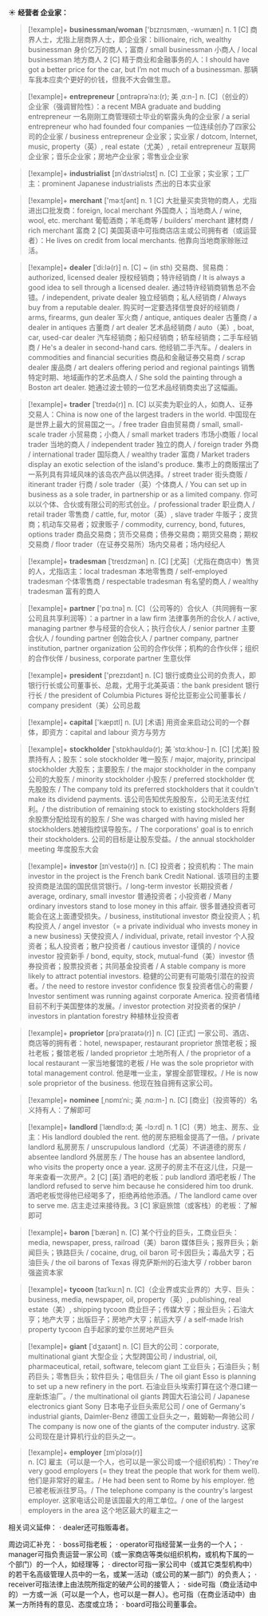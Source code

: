 ☀ <span class="category">**经营者 企业家：**</span>
>[!example]+ <span class="vocabulary">**businessman/woman**</span> ['bɪznɪsmæn, -wʊmæn] 
> <span class="definition">n. 1 [C] 商界人士，尤指上层商界人士，即企业家：</span>billionaire, rich, wealthy businessman 身价亿万的商人；富商 / small businessman 小商人 / local businessman 地方商人 <span class="definition">2 [C] 精于商业和金融事务的人：</span>I should have got a better price for the car, but I’m not much of a businessman. 那辆车我本应卖个更好的价钱，但我不大会做生意。 
           
>[!example]+ <span class="vocabulary">**entrepreneur**</span> [ˌɒntrəprəˈnɜ:(r); 美 ˌɑ:n-]
> <span class="definition">n. [C]（创业的）企业家（强调冒险性）：</span>a recent MBA graduate and budding entrepreneur 一名刚刚工商管理硕士毕业的崭露头角的企业家 / a serial entrepreneur who had founded four companies 一位连续创办了四家公司的企业家 / business entrepreneur 企业家；实业家 / dotcom, Internet, music, property（英）, real estate（尤美）, retail entrepreneur 互联网企业家；音乐企业家；房地产企业家；零售业企业家
           
>[!example]+ <span class="vocabulary">**industrialist**</span> [ɪnˈdʌstriəlɪst]
> <span class="definition">n. [C] 工业家；实业家；工厂主：</span>prominent Japanese industrialists 杰出的日本实业家

>[!example]+ <span class="vocabulary">**merchant**</span> ['mə:tʃənt] 
> <span class="definition">n. 1 [C] 大批量买卖货物的商人，尤指进出口批发商：</span>foreign, local merchant 外国商人；当地商人 / wine, wool, etc. merchant 葡萄酒商；羊毛商等 / builders’ merchant 建材商 / rich merchant 富商 <span class="definition">2 [C] 美国英语中可指商店店主或公司拥有者（或运营者）：</span>He lives on credit from local merchants. 他靠向当地商家赊账过活。
           
>[!example]+ <span class="vocabulary">**dealer**</span> [ˈdi:lə(r)]
> <span class="definition">n. [C] ~ (in sth) 交易商、贸易商：</span>authorized, licensed dealer 授权经销商；特许经销商 / It is always a good idea to sell through a licensed dealer. 通过特许经销商销售总不会错。/ independent, private dealer 独立经销商；私人经销商 / Always buy from a reputable dealer. 购买时一定要选择信誉良好的经销商 / arms, firearms, gun dealer 军火商 / antique, antiques dealer 古董商 / a dealer in antiques 古董商 / art dealer 艺术品经销商 / auto（美）, boat, car, used-car dealer 汽车经销商；船只经销商；轿车经销商；二手车经销商 / He's a dealer in second-hand cars. 他经销二手汽车。/ dealers in commodities and financial securities 商品和金融证券交易商 / scrap dealer 废品商 / art dealers offering period and regional paintings 销售特定时期、地域画作的艺术品商人 / She sold the painting through a Boston art dealer. 她通过波士顿的一位艺术品经销商卖出了这幅画。
           
>[!example]+ <span class="vocabulary">**trader**</span> [ˈtreɪdə(r)]
> <span class="definition">n. [C] 以买卖为职业的人，如商人、证券交易人：</span>China is now one of the largest traders in the world. 中国现在是世界上最大的贸易国之一。/ free trader 自由贸易商 / small, small-scale trader 小贸易商；小商人 / small market traders 市场小商贩 / local trader 当地的商人 / independent trader 独立的商人 / foreign trader 外商 / international trader 国际商人 / wealthy trader 富商 / Market traders display an exotic selection of the island's produce. 集市上的商贩摆出了一系列具有异域风味的该岛农产品以供选择。/ street trader 街头商贩 / itinerant trader 行商 / sole trader（英）个体商人 / You can set up in business as a sole trader, in partnership or as a limited company. 你可以以个体、合伙或有限公司的形式创业。/ professional trader 职业商人 / retail trader 零售商 / cattle, fur, motor（英）, slave trader 牛贩子；皮货商；机动车交易者；奴隶贩子 / commodity, currency, bond, futures, options trader 商品交易商；货币交易商；债券交易商；期货交易商；期权交易商 / floor trader（在证券交易所）场内交易者；场内经纪人
           
>[!example]+ <span class="vocabulary">**tradesman**</span> [ˈtreɪdzmən]
> <span class="definition">n. [C] [尤英]（尤指在商店中）售货的人，尤指店主：</span>local tradesman 本地零售商 / self-employed tradesman 个体零售商 / respectable tradesman 有名望的商人 / wealthy tradesman 富有的商人

>[!example]+ <span class="vocabulary">**partner**</span> ['pɑːtnə] 
> <span class="definition">n. [C]（公司等的）合伙人（共同拥有一家公司且共享利润等）：</span>a partner in a law firm 法律事务所的合伙人 / active, managing partner 参与经营的合伙人；执行合伙人 / senior partner 主要合伙人 / founding partner 创始合伙人 / partner company, partner institution, partner organization 公司的合作伙伴；机构的合作伙伴；组织的合作伙伴 / business, corporate partner 生意伙伴

>[!example]+ <span class="vocabulary">**president**</span> ['prezɪdənt] 
> <span class="definition">n. [C] 银行或商业公司的负责人，即银行行长或公司董事长、总裁，尤用于北美英语：</span>the bank president 银行行长 / the president of Columbia Pictures 哥伦比亚影业公司董事长 / company president（美）公司总裁

>[!example]+ <span class="vocabulary">**capital**</span> ['kæpɪtl] 
> <span class="definition">n. [U] [术语] 用资金来启动公司的一个群体，即资方：</span>capital and labour 资方与劳方
   
>[!example]+ <span class="vocabulary">**stockholder**</span> [ˈstɒkhəʊldə(r); 美 ˈstɑ:khoʊ-]
> <span class="definition">n. [C] [尤美] 股票持有人；股东：</span>sole stockholder 唯一股东 / major, majority, principal stockholder 大股东；主要股东 / the major stockholder in the company公司的大股东 / minority stockholder 小股东 / preferred stockholder 优先股股东 / The company told its preferred stockholders that it couldn't make its dividend payments. 该公司告知优先股股东，公司无法支付红利。/ the distribution of remaining stock to existing stockholders 将剩余股票分配给现有的股东 / She was charged with having misled her stockholders.她被指控误导股东。/ The corporations' goal is to enrich their stockholders. 公司的目标是让股东受益。/ the annual stockholder meeting 年度股东大会
           
>[!example]+ <span class="vocabulary">**investor**</span> [ɪnˈvestə(r)]
> <span class="definition">n. [C] 投资者；投资机构：</span>The main investor in the project is the French bank Credit National. 该项目的主要投资商是法国的国民信贷银行。/ long-term investor 长期投资者 / average, ordinary, small investor 普通投资者；小投资者 / Many ordinary investors stand to lose money in this affair. 很多普通投资者可能会在这上面遭受损失。/ business, institutional investor 商业投资人；机构投资人 / angel investor（= a private individual who invests money in a new business) 天使投资人 / individual, private, retail investor 个人投资者；私人投资者；散户投资者 / cautious investor 谨慎的 / novice investor 投资新手 / bond, equity, stock, mutual-fund（美）investor 债券投资者；股票投资者；共同基金投资者 / A stable company is more likely to attract potential investors. 稳健的公司更有可能吸引潜在的投资者。/ the need to restore investor confidence 恢复投资者信心的需要 / Investor sentiment was running against corporate America. 投资者情绪目前不利于美国整体的发展。/ investor protection 对投资者的保护 / investors in plantation forestry 种植林业投资者

>[!example]+ <span class="vocabulary">**proprietor**</span> [prəˈpraɪətə(r)]
> <span class="definition">n. [C] [正式] 一家公司、酒店、商店等的拥有者：</span>hotel, newspaper, restaurant proprietor 旅馆老板；报社老板；餐馆老板 / landed proprietor 土地所有人 / the proprietor of a local restaurant 一家当地餐馆的老板 / He was the sole proprietor with total management control. 他是唯一业主，掌握全部管理权。/ He is now sole proprietor of the business. 他现在独自拥有这家公司。
    
>[!example]+ <span class="vocabulary">**nominee**</span> [ˌnɒmɪˈni:; 美 ˌnɑ:m-]
> <span class="definition">n. [C] [商业]（投资等的）名义持有人：</span>了解即可

>[!example]+ <span class="vocabulary">**landlord**</span> [ˈlændlɔ:d; 美 -lɔ:rd]
> <span class="definition">n. 1 [C]（男）地主、房东、业主：</span>His landlord doubled the rent. 他的房东把租金提高了一倍。/ private landlord 私房房东 / unscrupulous landlord（尤英）不讲道德的房东 / absentee landlord 外居房东 / The house has an absentee landlord, who visits the property once a year. 这房子的房主不在这儿住，只是一年来查看一次房产。<span class="definition">2 [C] [英] 酒吧的老板：</span>pub landlord 酒吧老板 / The landlord refused to serve him because he considered him too drunk. 酒吧老板觉得他已经喝多了，拒绝再给他添酒。/ The landlord came over to serve me. 店主走过来接待我。<span class="definition">3 [C] 家庭旅馆（或客栈）的老板：</span>了解即可

>[!example]+ <span class="vocabulary">**baron**</span> [ˈbærən]
> <span class="definition">n. [C] 某个行业的巨头，工商业巨头：</span>media, newspaper, press, railroad（美）baron 媒体巨头；报界巨头；新闻巨头；铁路巨头 / cocaine, drug, oil baron 可卡因巨头；毒品大亨；石油巨头 / the oil barons of Texas 得克萨斯州的石油大亨 / robber baron 强盗资本家
           
>[!example]+ <span class="vocabulary">**tycoon**</span> [taɪˈku:n]
> <span class="definition">n. [C]（企业界或实业界的）大亨、巨头：</span>business, media, newspaper, oil, property（英）, publishing, real estate（美）, shipping tycoon 商业巨子；传媒大亨；报业巨头；石油大亨；地产大亨；出版巨子；房地产大亨；航运大亨 / a self-made Irish property tycoon 白手起家的爱尔兰房地产巨头
           
>[!example]+ <span class="vocabulary">**giant**</span> [ˈdʒaɪənt]
> <span class="definition">n. [C] 巨大的公司：</span>corporate, multinational giant 大型企业；大型跨国公司 / industrial, oil, pharmaceutical, retail, software, telecom giant 工业巨头；石油巨头；制药巨头；零售巨头；软件巨头；电信巨头 / The oil giant Esso is planning to set up a new refinery in the port. 石油业巨头埃索打算在这个港口建一座新炼油厂。/ the multinational oil giants 跨国大石油公司 / Japanese electronics giant Sony 日本电子业巨头索尼公司 / one of Germany's industrial giants, Daimler-Benz 德国工业巨头之一，戴姆勒—奔驰公司 / The company is now one of the giants of the computer industry. 这家公司现在是计算机行业的巨头之一。
            
>[!example]+ <span class="vocabulary">**employer**</span> [ɪmˈplɔɪə(r)]  
> <span class="definition">n. [C] 雇主（可以是一个人，也可以是一家公司或一个组织机构）：</span>They're very good employers (= they treat the people that work for them well). 他们是非常好的雇主。/ He had been sent to Rome by his employer. 他已被老板派往罗马。/ The telephone company is the country's largest employer. 这家电话公司是该国最大的用工单位。/ one of the largest employers in the area 这个地区最大的雇主之一

相关词义延伸：
· dealer还可指贩毒者。

周边词汇补充：
· boss可指老板；
· operator可指经营某一业务的一个人；
· manager可指负责运营一家公司（或一家商店等类似组织机构，或机构下属的一个部门）的一个人，如经理等；
· director可指一家公司中（或其它类型机构中）的若干名高级管理人员中的一名，或某一活动（或公司的某一部门）的负责人；
· receiver可指法律上由法院所指定的破产公司的接管人；
· side可指（商业活动中的）一方或一派（可以是一个人，也可以是一群人）。也可指（在商业活动中）由某一方所持有的意见、态度或立场；
· board可指公司董事会。
